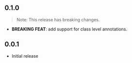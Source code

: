 ## 0.1.0

> Note: This release has breaking changes.

 - **BREAKING** **FEAT**: add support for class level annotations.

## 0.0.1

 - Initial release
